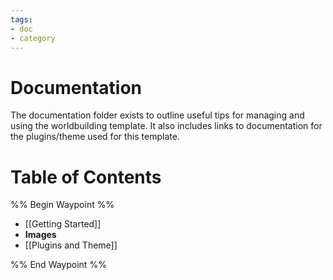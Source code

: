 ```yaml
---
tags:
- doc
- category
---
```

# Documentation
The documentation folder exists to outline useful tips for managing and using the worldbuilding template. It also includes links to documentation for the plugins/theme used for this template.
# Table of Contents
%% Begin Waypoint %%
- [[Getting Started]]
- **Images**
- [[Plugins and Theme]]

%% End Waypoint %%
